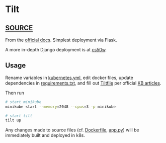 # Tilt

## [SOURCE](https://github.com/tilt-dev/tilt-example-python)
From the [official docs](https://docs.tilt.dev/example_python.html). Simplest deployment via Flask.

A more in-depth Django deployment is at [cs50w](https://github.com/pythoninthegrass/cs50w).

## Usage
Rename variables in [kubernetes.yml](kubernetes.yml), edit docker files, update dependencies in [requirements.txt](requirements.txt), and fill out [Tiltfile](Tiltfile) per official [KB articles](https://docs.tilt.dev/snippets.html).

Then run
```bash
# start minikube
minikube start --memory=2048 --cpus=3 -p minikube

# start tilt
tilt up
```

Any changes made to source files (cf. [Dockerfile](Dockerfile), [app.py](app.py)) will be immediately built and deployed in k8s.

